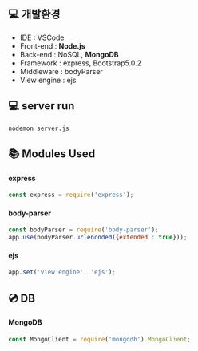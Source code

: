 ## 💻 개발환경
- IDE : VSCode  
- Front-end : **Node.js**  
- Back-end : NoSQL, **MongoDB**  
- Framework : express, Bootstrap5.0.2
- Middleware : bodyParser  
- View engine : ejs  

## 💻 server run
```nodemon server.js```

## 📚 Modules Used
#### express
```js
const express = require('express');
```

#### body-parser
```js
const bodyParser = require('body-parser'); 
app.use(bodyParser.urlencoded({extended : true}));
```

#### ejs
```js
app.set('view engine', 'ejs');
```

## 💿 DB
#### MongoDB
```js
const MongoClient = require('mongodb').MongoClient;
```
